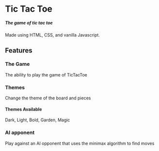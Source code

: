 # Tic Tac Toe
##### The game of tic tac toe
Made using HTML, CSS, and vanilla Javascript.
## Features
### The Game
The ability to play the game of TicTacToe
### Themes
Change the theme of the board and pieces
#### Themes Available
Dark, Light, Bold, Garden, Magic
### AI apponent  
Play against an AI opponent that uses the minimax algorithm to find moves

